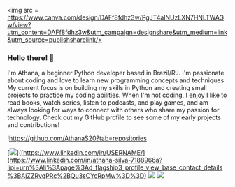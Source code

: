 <img src = https://www.canva.com/design/DAFf8fdhz3w/PgJT4alNUzLXN7HNLTWAGw/view?utm_content=DAFf8fdhz3w&utm_campaign=designshare&utm_medium=link&utm_source=publishsharelink/>

### Hello there! 👋
I'm Athana, a beginner Python developer based in Brazil/RJ. I'm passionate about coding and love to learn new programming concepts and techniques. My current focus is on building my skills in Python and creating small projects to practice my coding abilities. When I'm not coding, I enjoy I like to read books, watch series, listen to podcasts, and play games, and am always looking for ways to connect with others who share my passion for technology. Check out my GitHub profile to see some of my early projects and contributions!

!https://github.com/AthanaS20?tab=repositories

[<img src="https://img.shields.io/badge/linkedin-%230077B5.svg?&style=for-the-badge&logo=linkedin&logoColor=white" />]([https://www.linkedin.com/in/USERNAME/](https://www.linkedin.com/in/athana-silva-7188966a?lipi=urn%3Ali%3Apage%3Ad_flagship3_profile_view_base_contact_details%3BAjZZRvqPRc%2BQu3sCYcRpMw%3D%3D) [<img src = "https://img.shields.io/badge/instagram-%23E4405F.svg?&style=for-the-badge&logo=instagram&logoColor=white">](https://www.instagram.com/USERNAME/) [<img src = "https://img.shields.io/badge/facebook-%231877F2.svg?&style=for-the-badge&logo=facebook&logoColor=white">](https://www.facebook.com/USERNAME)
